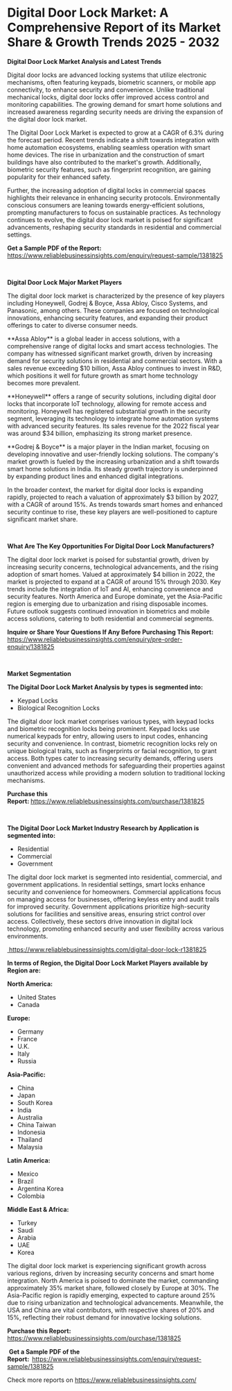 <p><h1>Digital Door Lock Market: A Comprehensive Report of its Market Share & Growth Trends 2025 - 2032</h1></p><p><strong>Digital Door Lock Market Analysis and Latest Trends</strong></p>
<p><p>Digital door locks are advanced locking systems that utilize electronic mechanisms, often featuring keypads, biometric scanners, or mobile app connectivity, to enhance security and convenience. Unlike traditional mechanical locks, digital door locks offer improved access control and monitoring capabilities. The growing demand for smart home solutions and increased awareness regarding security needs are driving the expansion of the digital door lock market.</p><p>The Digital Door Lock Market is expected to grow at a CAGR of 6.3% during the forecast period. Recent trends indicate a shift towards integration with home automation ecosystems, enabling seamless operation with smart home devices. The rise in urbanization and the construction of smart buildings have also contributed to the market's growth. Additionally, biometric security features, such as fingerprint recognition, are gaining popularity for their enhanced safety.</p><p>Further, the increasing adoption of digital locks in commercial spaces highlights their relevance in enhancing security protocols. Environmentally conscious consumers are leaning towards energy-efficient solutions, prompting manufacturers to focus on sustainable practices. As technology continues to evolve, the digital door lock market is poised for significant advancements, reshaping security standards in residential and commercial settings.</p></p>
<p><strong>Get a Sample PDF of the Report:&nbsp;</strong> <a href="https://www.reliablebusinessinsights.com/enquiry/request-sample/1381825?utm_campaign=2533&utm_medium=2&utm_source=Github&utm_content=ia&utm_term=22022025&utm_id=digital-door-lock">https://www.reliablebusinessinsights.com/enquiry/request-sample/1381825</a></p>
<p>&nbsp;</p>
<p><strong>Digital Door Lock Major Market Players</strong></p>
<p><p>The digital door lock market is characterized by the presence of key players including Honeywell, Godrej & Boyce, Assa Abloy, Cisco Systems, and Panasonic, among others. These companies are focused on technological innovations, enhancing security features, and expanding their product offerings to cater to diverse consumer needs.</p><p>**Assa Abloy** is a global leader in access solutions, with a comprehensive range of digital locks and smart access technologies. The company has witnessed significant market growth, driven by increasing demand for security solutions in residential and commercial sectors. With a sales revenue exceeding $10 billion, Assa Abloy continues to invest in R&D, which positions it well for future growth as smart home technology becomes more prevalent.</p><p>**Honeywell** offers a range of security solutions, including digital door locks that incorporate IoT technology, allowing for remote access and monitoring. Honeywell has registered substantial growth in the security segment, leveraging its technology to integrate home automation systems with advanced security features. Its sales revenue for the 2022 fiscal year was around $34 billion, emphasizing its strong market presence.</p><p>**Godrej & Boyce** is a major player in the Indian market, focusing on developing innovative and user-friendly locking solutions. The company's market growth is fueled by the increasing urbanization and a shift towards smart home solutions in India. Its steady growth trajectory is underpinned by expanding product lines and enhanced digital integrations.</p><p>In the broader context, the market for digital door locks is expanding rapidly, projected to reach a valuation of approximately $3 billion by 2027, with a CAGR of around 15%. As trends towards smart homes and enhanced security continue to rise, these key players are well-positioned to capture significant market share.</p></p>
<p>&nbsp;</p>
<p><strong>What Are The Key Opportunities For Digital Door Lock Manufacturers?</strong></p>
<p><p>The digital door lock market is poised for substantial growth, driven by increasing security concerns, technological advancements, and the rising adoption of smart homes. Valued at approximately $4 billion in 2022, the market is projected to expand at a CAGR of around 15% through 2030. Key trends include the integration of IoT and AI, enhancing convenience and security features. North America and Europe dominate, yet the Asia-Pacific region is emerging due to urbanization and rising disposable incomes. Future outlook suggests continued innovation in biometrics and mobile access solutions, catering to both residential and commercial segments.</p></p>
<p><strong>Inquire or Share Your Questions If Any Before Purchasing This Report:</strong> <a href="https://www.reliablebusinessinsights.com/enquiry/pre-order-enquiry/1381825?utm_campaign=2533&utm_medium=2&utm_source=Github&utm_content=ia&utm_term=22022025&utm_id=digital-door-lock">https://www.reliablebusinessinsights.com/enquiry/pre-order-enquiry/1381825</a></p>
<p>&nbsp;</p>
<p><strong>Market Segmentation</strong></p>
<p><strong>The Digital Door Lock Market Analysis by types is segmented into:</strong></p>
<p><ul><li>Keypad Locks</li><li>Biological Recognition Locks</li></ul></p>
<p><p>The digital door lock market comprises various types, with keypad locks and biometric recognition locks being prominent. Keypad locks use numerical keypads for entry, allowing users to input codes, enhancing security and convenience. In contrast, biometric recognition locks rely on unique biological traits, such as fingerprints or facial recognition, to grant access. Both types cater to increasing security demands, offering users convenient and advanced methods for safeguarding their properties against unauthorized access while providing a modern solution to traditional locking mechanisms.</p></p>
<p><strong>Purchase this Report:&nbsp;</strong><a href="https://www.reliablebusinessinsights.com/purchase/1381825?utm_campaign=2533&utm_medium=2&utm_source=Github&utm_content=ia&utm_term=22022025&utm_id=digital-door-lock">https://www.reliablebusinessinsights.com/purchase/1381825</a></p>
<p>&nbsp;</p>
<p><strong>The Digital Door Lock Market Industry Research by Application is segmented into:</strong></p>
<p><ul><li>Residential</li><li>Commercial</li><li>Government</li></ul></p>
<p><p>The digital door lock market is segmented into residential, commercial, and government applications. In residential settings, smart locks enhance security and convenience for homeowners. Commercial applications focus on managing access for businesses, offering keyless entry and audit trails for improved security. Government applications prioritize high-security solutions for facilities and sensitive areas, ensuring strict control over access. Collectively, these sectors drive innovation in digital lock technology, promoting enhanced security and user flexibility across various environments.</p></p>
<p><a href="https://www.reliablebusinessinsights.com/digital-door-lock-r1381825?utm_campaign=2533&utm_medium=2&utm_source=Github&utm_content=ia&utm_term=22022025&utm_id=digital-door-lock">&nbsp;https://www.reliablebusinessinsights.com/digital-door-lock-r1381825</a></p>
<p><strong>In terms of Region, the Digital Door Lock Market Players available by Region are:</strong></p>
<p>
    <p> <strong> North America: </strong>
        <ul>
            <li>United States</li>
            <li>Canada</li>
        </ul>
        </p> 
    <p> <strong> Europe: </strong>
        <ul>
            <li>Germany</li>
            <li>France</li>
            <li>U.K.</li>
            <li>Italy</li>
            <li>Russia</li>
        </ul>
        </p> 
    <p> <strong> Asia-Pacific: </strong>
        <ul>
            <li>China</li>
            <li>Japan</li>
            <li>South Korea</li>
            <li>India</li>
            <li>Australia</li>
            <li>China Taiwan</li>
            <li>Indonesia</li>
            <li>Thailand</li>
            <li>Malaysia</li>
        </ul>
        </p> 
    <p> <strong> Latin America: </strong>
        <ul>
            <li>Mexico</li>
            <li>Brazil</li>
            <li>Argentina Korea</li>
            <li>Colombia</li>
        </ul>
        </p> 
    <p> <strong> Middle East & Africa: </strong>
        <ul>
            <li>Turkey</li>
            <li>Saudi</li>
            <li>Arabia</li>
            <li>UAE</li>
            <li>Korea</li>
        </ul>
    </p>
    </p>
<p><p>The digital door lock market is experiencing significant growth across various regions, driven by increasing security concerns and smart home integration. North America is poised to dominate the market, commanding approximately 35% market share, followed closely by Europe at 30%. The Asia-Pacific region is rapidly emerging, expected to capture around 25% due to rising urbanization and technological advancements. Meanwhile, the USA and China are vital contributors, with respective shares of 20% and 15%, reflecting their robust demand for innovative locking solutions.</p></p>
<p><strong>Purchase this Report: </strong><a href="https://www.reliablebusinessinsights.com/purchase/1381825?utm_campaign=2533&utm_medium=2&utm_source=Github&utm_content=ia&utm_term=22022025&utm_id=digital-door-lock">https://www.reliablebusinessinsights.com/purchase/1381825</a></p>
<p>&nbsp;<strong>Get a Sample PDF of the Report:&nbsp;&nbsp;</strong><a href="https://www.reliablebusinessinsights.com/enquiry/request-sample/1381825?utm_campaign=2533&utm_medium=2&utm_source=Github&utm_content=ia&utm_term=22022025&utm_id=digital-door-lock">https://www.reliablebusinessinsights.com/enquiry/request-sample/1381825</a></p>
<p><strong></strong></p>
<p>Check more reports on <a href="https://www.reliablebusinessinsights.com/?utm_campaign=2533&utm_medium=2&utm_source=Github&utm_content=ia&utm_term=22022025&utm_id=digital-door-lock">https://www.reliablebusinessinsights.com/</a></p>